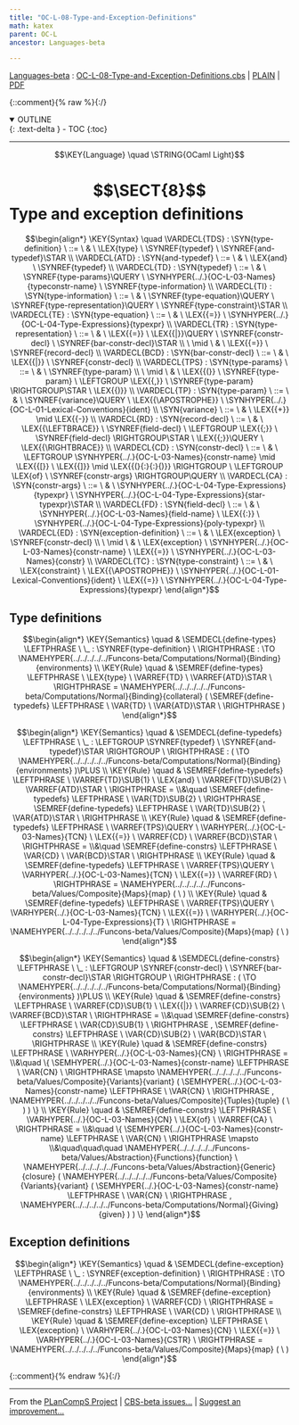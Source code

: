 ```yaml
---
title: "OC-L-08-Type-and-Exception-Definitions"
math: katex
parent: OC-L
ancestor: Languages-beta

---
```

[Languages-beta] : [OC-L-08-Type-and-Exception-Definitions.cbs] \| [PLAIN] \| [PDF]

{::comment}{% raw %}{:/}
<details open markdown="block">
  <summary>
    OUTLINE
  </summary>
  {: .text-delta }
- TOC
{:toc}
</details>


----

$$\KEY{Language} \quad \STRING{OCaml Light}$$

# $$\SECT{8}$$ Type and exception definitions
           


$$\begin{align*}
  \KEY{Syntax} \quad
    \VARDECL{TDS} : \SYN{type-definition}
      \ ::= \ & \
      \LEX{type} \ \SYNREF{typedef} \ \SYNREF{and-typedef}\STAR
    \\
    \VARDECL{ATD} : \SYN{and-typedef}
      \ ::= \ & \
      \LEX{and} \ \SYNREF{typedef}
    \\
    \VARDECL{TD} : \SYN{typedef}
      \ ::= \ & \
      \SYNREF{type-params}\QUERY \ \SYNHYPER{../.}{OC-L-03-Names}{typeconstr-name} \ \SYNREF{type-information}
    \\
    \VARDECL{TI} : \SYN{type-information}
      \ ::= \ & \
      \SYNREF{type-equation}\QUERY \ \SYNREF{type-representation}\QUERY \ \SYNREF{type-constraint}\STAR
    \\
    \VARDECL{TE} : \SYN{type-equation}
      \ ::= \ & \
      \LEX{{=}} \ \SYNHYPER{../.}{OC-L-04-Type-Expressions}{typexpr}
    \\
    \VARDECL{TR} : \SYN{type-representation}
      \ ::= \ & \
      \LEX{{=}} \ \LEX{{|}}\QUERY \ \SYNREF{constr-decl} \ \SYNREF{bar-constr-decl}\STAR \\
      \ \mid \ & \ \LEX{{=}} \ \SYNREF{record-decl}
    \\
    \VARDECL{BCD} : \SYN{bar-constr-decl}
      \ ::= \ & \
      \LEX{{|}} \ \SYNREF{constr-decl}
    \\
    \VARDECL{TPS} : \SYN{type-params}
      \ ::= \ & \
      \SYNREF{type-param} \\
      \ \mid \ & \ \LEX{{(}} \ \SYNREF{type-param} \ \LEFTGROUP \LEX{{,}} \ \SYNREF{type-param} \RIGHTGROUP\STAR \ \LEX{{)}}
    \\
    \VARDECL{TP} : \SYN{type-param}
      \ ::= \ & \
      \SYNREF{variance}\QUERY \ \LEX{{\APOSTROPHE}} \ \SYNHYPER{../.}{OC-L-01-Lexical-Conventions}{ident}
    \\
     \SYN{variance}
      \ ::= \ & \
      \LEX{{+}} \mid \LEX{{-}}
    \\
    \VARDECL{RD} : \SYN{record-decl}
      \ ::= \ & \
      \LEX{{\LEFTBRACE}} \ \SYNREF{field-decl} \ \LEFTGROUP \LEX{{;}} \ \SYNREF{field-decl} \RIGHTGROUP\STAR \ \LEX{{;}}\QUERY \ \LEX{{\RIGHTBRACE}}
    \\
    \VARDECL{CD} : \SYN{constr-decl}
      \ ::= \ & \
      \LEFTGROUP \SYNHYPER{../.}{OC-L-03-Names}{constr-name} \mid \LEX{{[}} \ \LEX{{]}} \mid \LEX{{(}{:}{:}{)}} \RIGHTGROUP \ \LEFTGROUP \LEX{of} \ \SYNREF{constr-args} \RIGHTGROUP\QUERY
    \\
    \VARDECL{CA} : \SYN{constr-args}
      \ ::= \ & \
      \SYNHYPER{../.}{OC-L-04-Type-Expressions}{typexpr} \ \SYNHYPER{../.}{OC-L-04-Type-Expressions}{star-typexpr}\STAR
    \\
    \VARDECL{FD} : \SYN{field-decl}
      \ ::= \ & \
      \SYNHYPER{../.}{OC-L-03-Names}{field-name} \ \LEX{{:}} \ \SYNHYPER{../.}{OC-L-04-Type-Expressions}{poly-typexpr}
    \\
    \VARDECL{ED} : \SYN{exception-definition}
      \ ::= \ & \
      \LEX{exception} \ \SYNREF{constr-decl} \\
      \ \mid \ & \ \LEX{exception} \ \SYNHYPER{../.}{OC-L-03-Names}{constr-name} \ \LEX{{=}} \ \SYNHYPER{../.}{OC-L-03-Names}{constr}
    \\
    \VARDECL{TC} : \SYN{type-constraint}
      \ ::= \ & \
      \LEX{constraint} \ \LEX{{\APOSTROPHE}} \ \SYNHYPER{../.}{OC-L-01-Lexical-Conventions}{ident} \ \LEX{{=}} \ \SYNHYPER{../.}{OC-L-04-Type-Expressions}{typexpr}
\end{align*}$$

## Type definitions
               


$$\begin{align*}
  \KEY{Semantics} \quad
  & \SEMDECL{define-types} \LEFTPHRASE \ \_ : \SYNREF{type-definition} \ \RIGHTPHRASE  
    :  \TO \NAMEHYPER{../../../../../Funcons-beta/Computations/Normal}{Binding}{environments} 
\\
  \KEY{Rule} \quad
    & \SEMREF{define-types} \LEFTPHRASE \
                            \LEX{type} \ \VARREF{TD} \ \VARREF{ATD}\STAR \
                          \RIGHTPHRASE  = 
      \NAMEHYPER{../../../../../Funcons-beta/Computations/Normal}{Binding}{collateral}
        (  \SEMREF{define-typedefs} \LEFTPHRASE \
                                    \VAR{TD} \ \VAR{ATD}\STAR \
                                  \RIGHTPHRASE  )
\end{align*}$$

$$\begin{align*}
  \KEY{Semantics} \quad
  & \SEMDECL{define-typedefs} \LEFTPHRASE \ \_ : \LEFTGROUP \SYNREF{typedef} \ \SYNREF{and-typedef}\STAR \RIGHTGROUP \ \RIGHTPHRASE  
    : (   \TO \NAMEHYPER{../../../../../Funcons-beta/Computations/Normal}{Binding}{environments} )\PLUS 
\\
  \KEY{Rule} \quad
    & \SEMREF{define-typedefs} \LEFTPHRASE \
                            \VARREF{TD}\SUB{1} \ \LEX{and} \ \VARREF{TD}\SUB{2} \ \VARREF{ATD}\STAR \
                          \RIGHTPHRASE  = \\&\quad
      \SEMREF{define-typedefs} \LEFTPHRASE \
                            \VAR{TD}\SUB{2} \
                          \RIGHTPHRASE , 
       \SEMREF{define-typedefs} \LEFTPHRASE \
                            \VAR{TD}\SUB{2} \ \VAR{ATD}\STAR \
                          \RIGHTPHRASE 
\\
  \KEY{Rule} \quad
    & \SEMREF{define-typedefs} \LEFTPHRASE \
                            \VARREF{TPS}\QUERY \ \VARHYPER{../.}{OC-L-03-Names}{TCN} \ \LEX{{=}} \ \VARREF{CD} \ \VARREF{BCD}\STAR \
                          \RIGHTPHRASE  = \\&\quad
      \SEMREF{define-constrs} \LEFTPHRASE \
                            \VAR{CD} \ \VAR{BCD}\STAR \
                          \RIGHTPHRASE 
\\
  \KEY{Rule} \quad
    & \SEMREF{define-typedefs} \LEFTPHRASE \
                            \VARREF{TPS}\QUERY \ \VARHYPER{../.}{OC-L-03-Names}{TCN} \ \LEX{{=}} \ \VARREF{RD} \
                          \RIGHTPHRASE  = 
      \NAMEHYPER{../../../../../Funcons-beta/Values/Composite}{Maps}{map}
        (   \  )
\\
  \KEY{Rule} \quad
    & \SEMREF{define-typedefs} \LEFTPHRASE \
                            \VARREF{TPS}\QUERY \ \VARHYPER{../.}{OC-L-03-Names}{TCN} \ \LEX{{=}} \ \VARHYPER{../.}{OC-L-04-Type-Expressions}{T} \
                          \RIGHTPHRASE  = 
      \NAMEHYPER{../../../../../Funcons-beta/Values/Composite}{Maps}{map}
        (   \  )
\end{align*}$$

$$\begin{align*}
  \KEY{Semantics} \quad
  & \SEMDECL{define-constrs} \LEFTPHRASE \ \_ : \LEFTGROUP \SYNREF{constr-decl} \ \SYNREF{bar-constr-decl}\STAR \RIGHTGROUP \ \RIGHTPHRASE  
    : (   \TO \NAMEHYPER{../../../../../Funcons-beta/Computations/Normal}{Binding}{environments} )\PLUS 
\\
  \KEY{Rule} \quad
    & \SEMREF{define-constrs} \LEFTPHRASE \
                            \VARREF{CD}\SUB{1} \ \LEX{{|}} \ \VARREF{CD}\SUB{2} \ \VARREF{BCD}\STAR \
                          \RIGHTPHRASE  = \\&\quad
      \SEMREF{define-constrs} \LEFTPHRASE \
                            \VAR{CD}\SUB{1} \
                          \RIGHTPHRASE , 
       \SEMREF{define-constrs} \LEFTPHRASE \
                            \VAR{CD}\SUB{2} \ \VAR{BCD}\STAR \
                          \RIGHTPHRASE 
\\
  \KEY{Rule} \quad
    & \SEMREF{define-constrs} \LEFTPHRASE \
                            \VARHYPER{../.}{OC-L-03-Names}{CN} \
                          \RIGHTPHRASE  = \\&\quad
      \{ \SEMHYPER{../.}{OC-L-03-Names}{constr-name} \LEFTPHRASE \
                               \VAR{CN} \
                             \RIGHTPHRASE  \mapsto 
           \NAMEHYPER{../../../../../Funcons-beta/Values/Composite}{Variants}{variant}
             (  \SEMHYPER{../.}{OC-L-03-Names}{constr-name} \LEFTPHRASE \
                                         \VAR{CN} \
                                       \RIGHTPHRASE , 
                    \NAMEHYPER{../../../../../Funcons-beta/Values/Composite}{Tuples}{tuple}
                     (   \  ) ) \}
\\
  \KEY{Rule} \quad
    & \SEMREF{define-constrs} \LEFTPHRASE \
                            \VARHYPER{../.}{OC-L-03-Names}{CN} \ \LEX{of} \ \VARREF{CA} \
                          \RIGHTPHRASE  = \\&\quad
      \{ \SEMHYPER{../.}{OC-L-03-Names}{constr-name} \LEFTPHRASE \
                               \VAR{CN} \
                             \RIGHTPHRASE  \mapsto \\&\quad\quad\quad
           \NAMEHYPER{../../../../../Funcons-beta/Values/Abstraction}{Functions}{function} \ 
             \NAMEHYPER{../../../../../Funcons-beta/Values/Abstraction}{Generic}{closure}
               (  \NAMEHYPER{../../../../../Funcons-beta/Values/Composite}{Variants}{variant}
                       (  \SEMHYPER{../.}{OC-L-03-Names}{constr-name} \LEFTPHRASE \
                                                   \VAR{CN} \
                                                 \RIGHTPHRASE , 
                              \NAMEHYPER{../../../../../Funcons-beta/Computations/Normal}{Giving}{given} ) ) \}
\end{align*}$$

## Exception definitions
               


$$\begin{align*}
  \KEY{Semantics} \quad
  & \SEMDECL{define-exception} \LEFTPHRASE \ \_ : \SYNREF{exception-definition} \ \RIGHTPHRASE  
    :  \TO \NAMEHYPER{../../../../../Funcons-beta/Computations/Normal}{Binding}{environments} 
\\
  \KEY{Rule} \quad
    & \SEMREF{define-exception} \LEFTPHRASE \
                            \LEX{exception} \ \VARREF{CD} \
                          \RIGHTPHRASE  = 
      \SEMREF{define-constrs} \LEFTPHRASE \
                            \VAR{CD} \
                          \RIGHTPHRASE 
\\
  \KEY{Rule} \quad
    & \SEMREF{define-exception} \LEFTPHRASE \
                            \LEX{exception} \ \VARHYPER{../.}{OC-L-03-Names}{CN} \ \LEX{{=}} \ \VARHYPER{../.}{OC-L-03-Names}{CSTR} \
                          \RIGHTPHRASE  = 
      \NAMEHYPER{../../../../../Funcons-beta/Values/Composite}{Maps}{map}
        (   \  )
\end{align*}$$



[Funcons-beta]: /CBS-beta/math/Funcons-beta
  "FUNCONS-BETA"
[Unstable-Funcons-beta]: /CBS-beta/math/Unstable-Funcons-beta
  "UNSTABLE-FUNCONS-BETA"
[Languages-beta]: /CBS-beta/math/Languages-beta
  "LANGUAGES-BETA"
[Unstable-Languages-beta]: /CBS-beta/math/Unstable-Languages-beta
  "UNSTABLE-LANGUAGES-BETA"
[CBS-beta]: /CBS-beta
  "CBS-BETA"
[OC-L-08-Type-and-Exception-Definitions.cbs]: https://github.com/plancomps/CBS-beta/blob/math/Languages-beta/OCaml-Light/OC-L-cbs/OC-L/OC-L-08-Type-and-Exception-Definitions/OC-L-08-Type-and-Exception-Definitions.cbs
  "CBS SOURCE FILE ON GITHUB"
[PLAIN]: /CBS-beta/docs/Languages-beta/OCaml-Light/OC-L-cbs/OC-L/OC-L-08-Type-and-Exception-Definitions
  "CBS SOURCE WEB PAGE"
 [PRETTY]: /CBS-beta/math/Languages-beta/OCaml-Light/OC-L-cbs/OC-L/OC-L-08-Type-and-Exception-Definitions
  "CBS-KATEX WEB PAGE"
[PDF]: https://github.com/plancomps/CBS-beta/blob/math/Languages-beta/OCaml-Light/OC-L-cbs/OC-L/OC-L-08-Type-and-Exception-Definitions/OC-L-08-Type-and-Exception-Definitions.pdf
  "CBS-LATEX PDF FILE"
[PLanCompS Project]: https://plancomps.github.io
  "PROGRAMMING LANGUAGE COMPONENTS AND SPECIFICATIONS PROJECT HOME PAGE"
{::comment}{% endraw %}{:/}


____

From the [PLanCompS Project] | [CBS-beta issues...] | [Suggest an improvement...]

[CBS-beta issues...]: https://github.com/plancomps/CBS-beta/issues
  "CBS-BETA ISSUE REPORTS ON GITHUB"
[Suggest an improvement...]: mailto:plancomps@gmail.com?Subject=CBS-beta%20-%20comment&Body=Re%3A%20CBS-beta%20specification%20at%20OC-L/OC-L-08-Type-and-Exception-Definitions/OC-L-08-Type-and-Exception-Definitions.cbs%0A%0AComment/Query/Issue/Suggestion%3A%0A%0A%0ASignature%3A%0A
  "GENERATE AN EMAIL TEMPLATE"
